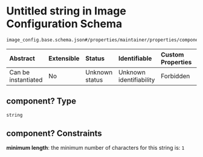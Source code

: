 # Untitled string in Image Configuration Schema

```txt
image_config.base.schema.json#/properties/maintainer/properties/component?
```



| Abstract            | Extensible | Status         | Identifiable            | Custom Properties | Additional Properties | Access Restrictions | Defined In                                                                                      |
| :------------------ | :--------- | :------------- | :---------------------- | :---------------- | :-------------------- | :------------------ | :---------------------------------------------------------------------------------------------- |
| Can be instantiated | No         | Unknown status | Unknown identifiability | Forbidden         | Allowed               | none                | [image\_config.base.schema.json\*](../out/image_config.base.schema.json "open original schema") |

## component? Type

`string`

## component? Constraints

**minimum length**: the minimum number of characters for this string is: `1`
